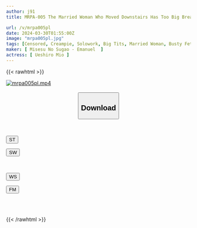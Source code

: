 ```yaml
---
author: j91
title: MRPA-005 The Married Woman Who Moved Downstairs Has Too Big Breasts! Mio Kamishiro Takes Advantage Of Her Weak Pressure And Cums While Enjoying Her Big, Soft Boobs.

url: /v/mrpa005pl
date: 2024-03-30T01:55:00Z
image: "mrpa005pl.jpg"
tags: [Censored, Creampie, Solowork, Big Tits, Married Woman, Busty Fetish	]
maker: [ Misesu No Sugao - Emanuel  ]
actress: [ Ueshiro Mio ]
---
```



{{< rawhtml >}}

<div class="video" data-videoid="4Bkyr43avQtKwwo">
    <a href="javascript:;">
        <img src="/v/mrpa005pl/mrpa005pl.jpg" width="WIDTH" height="HEIGHT" alt="mrpa005pl.mp4" loading="lazy">
    </a>
</div>

<script type="text/javascript" src="https://j91.asia/asset/on-demand-st.js"></script>

<br>
  <link rel="stylesheet" href="https://j91.asia/asset/bs5.css">
  
  <center>
  <button class="btn btn-primary" type="button" data-bs-toggle="collapse" data-bs-target=".multi-collapse" aria-expanded="false" aria-controls="multiCollapseExample1 multiCollapseExample2"><h2>Download</h2></button></center>
</p>
<div class="row">
  <div class="col">
    <div class="collapse multi-collapse" id="multiCollapseExample1">
      <div class="card card-body">
	      	      <br>
<div class="buttons">  
<p><a href="https://streamtape.to/v/4Bkyr43avQtKwwo" target="_blank"><button class="btn-hover color-3"><i class="fa fa-download"></i> ST</button></a></p>
<p><a href="https://asnwish.com/klzq8ogxi1ji" target="_blank"><button class="btn-hover color-2"><i class="fa fa-download"></i> SW</button></a></p></div>
    </div>
  </div>
</div>
  <div class="col">
    <div class="collapse multi-collapse" id="multiCollapseExample2">
      <div class="card card-body">
	      <br>
<div class="buttons">
<p><a href="https://wolfstream.tv/5naxabs6jmzz"><button class="btn-hover color-9"><i class="fa fa-download"></i> WS</button></a></p>
<p><a href="https://filemoon.sx/d/e41cjm1htfwx"><button class="btn-hover color-8"><i class="fa fa-download"></i> FM</button></a></p></div>
<br><br>
      </div>
    </div>
  </div>
</div>

{{< /rawhtml >}}